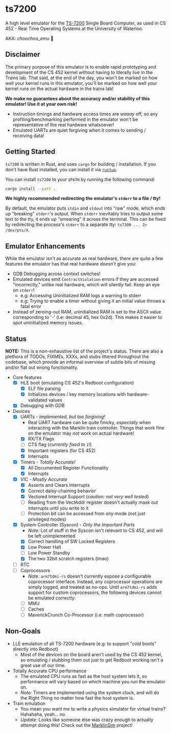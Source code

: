 # ts7200

A high level emulator for the [TS-7200](https://www.embeddedarm.com/products/TS-7200) Single Board Computer, as used in CS 452 - Real Time Operating Systems at the University of Waterloo.

AKA: _choochoo_emu_ 🚂

## Disclaimer

The primary purpose of this emulator is to enable rapid prototyping and development of the CS 452 kernel without having to literally _live_ in the Trains lab. That said, at the end of the day, you won't be marked on how well your kernel runs in this emulator, you'll be marked on how well your kernel runs on the actual hardware in the trains lab!

**We make no guarantees about the accuracy and/or stability of this emulator! Use it at your own risk!**

- Instruction timings and hardware access times are _waaay_ off, so any profiling/benchmarking performed in the emulator won't be representative of the real hardware whatsoever!
- Emulated UARTs are quiet forgiving when it comes to sending / receiving data!

## Getting Started

`ts7200` is written in Rust, and uses `cargo` for building / installation. If you don't have Rust installed, you can install it via [`rustup`](https://rustup.rs/).

You can install `ts7200` to your `$PATH` by running the following command:

```bash
cargo install --path .
```

**We highly recommended redirecting the emulator's `stderr` to a file / tty!**

By default, the emulator puts `stdin` and `stdout` into "raw" mode, which ends up "breaking" `stderr`'s output. When `stderr` inevitably tries to output some text to the tty, it ends up "smearing" it across the terminal. This can be fixed by redirecting the process's `stderr` to a separate tty: `ts7200 ... 2> /dev/pts/X`.

## Emulator Enhancements

While the emulator isn't as accurate as real hardware, there are quite a few features the emulator has that real hardware _doesn't_ give you:

- GDB Debugging across context switches!
- Emulated devices emit `ContractViolation` errors if they are accessed "incorrectly," unlike real hardware, which will silently fail. Keep an eye on `stderr`!
    - e.g: Accessing Uninitialized RAM logs a warning to stderr
    - e.g: Trying to enable a timer without giving it an initial value throws a fatal error
- Instead of zeroing-out RAM, uninitialized RAM is set to the ASCII value corresponding to '-' (i.e: decimal 45, hex 0x2d). This makes it easier to spot uninitialized memory issues.

## Status

**NOTE:** This is a non-exhaustive list of the project's status. There are also a plethora of TODOs, FIXMEs, XXXs, and stubs littered throughout the codebase, which provide an informal overview of subtle bits of missing and/or flat out wrong functionality.

- Core features
    - [x] HLE boot (emulating CS 452's Redboot configuration)
        - [x] ELF file parsing
        - [x] Initializes devices / key memory locations with hardware-validated values
    - [x] Debugging with GDB
- Devices
    - [x] UARTs - _Implemented, but too forgiving!_
        - Real UART hardware can be quite finicky, _especially_ when interacting with the Marklin train controller. Things that work fine on the emulator may _not_ work on actual hardware!
        - [x] RX/TX Flags
        - [ ] CTS flag (_currently fixed to `1`!_)
        - [x] Important registers (for CS 452)
        - [x] Interrupts
    - [x] Timers - _Totally Accurate!_
        - [x] All Documented Register Functionality
        - [x] Interrupts
    - [x] VIC - _Mostly Accurate_
        - [x] Asserts and Clears Interrupts
        - [x] Correct daisy-chaining behavior
        - [x] Vectored Interrupt Support (_caution: not very well tested_)
        - [ ] Reading from the VectAddr register doesn't actually mask out interrupts until you write to it
        - [ ] Protection bit can be accessed from _any_ mode (not just privileged modes)
    - [x] System Controller (Syscon) - _Only the Important Parts_
        - _Note:_ Lot of stuff in the Syscon isn't relevant to CS 452, and will be left unimplemented
        - [x] Correct handling of SW Locked Registers
        - [x] Low Power Halt
        - [ ] Low Power Standby
        - [x] The two 32bit scratch registers (lmao)
    - [ ] RTC
    - [ ] Coprocessors
        - _Note:_ `arm7tdmi-rs` doesn't currently expose a configurable coprocessor interface. Instead, any coprocessor operations are simply logged, and treated as no-ops. Until `arm7tdmi-rs` adds support for custom coprocessors, the following devices cannot be emulated correctly:
        - [ ] MMU
        - [ ] Caches
        - [ ] MaverickCrunch Co-Processor (i.e: math coprocessor)

## Non-Goals

- LLE emulation of all TS-7200 hardware (e.g: to support "cold boots" directly into Redboot)
    - Most of the devices on the board aren't used by the CS 452 kernel, so emulating / stubbing them out just to get Redboot working isn't a great use of our time.
- Totally Accurate CPU performance
    - The emulated CPU runs as fast as the host system lets it, so performance will vary based on which machine you run the emulator on.
    - _Note:_ Timers are implemented using the system clock, and will do the Right Thing no matter how fast the host system is.
- Train emulation
    - You mean you want me to write a physics simulator for virtual trains? Hahahaha, yeah... no.
    - _Update:_ Looks like someone else was crazy enough to actually attempt doing this! Check out the [MarklinSim](https://github.com/Martin1994/MarklinSim) project!
